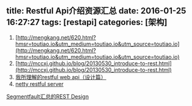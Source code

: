 title: Restful Api介绍资源汇总
date: 2016-01-25 16:27:27
tags: [restapi]
categories: [架构]
---

1. [http://mengkang.net/620.html?hmsr=toutiao.io&utm_medium=toutiao.io&utm_source=toutiao.io](http://mengkang.net/620.html?hmsr=toutiao.io&utm_medium=toutiao.io&utm_source=toutiao.io)
2. [http://mccxj.github.io/blog/20130530_introduce-to-rest.html](http://mccxj.github.io/blog/20130530_introduce-to-rest.html)
3. [我所理解的restful web api（设计篇）](http://www.cnblogs.com/artech/p/restful-web-api-02.html) 
4. [netty restful server](https://github.com/zhoumengkang/netty-restful-server)

[Segmentfault汇总的REST Design](http://segmentfault.com/a/1190000004353103)
